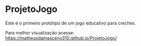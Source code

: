 # ProjetoJogo

Este é o primeiro protótipo de um jogo educativo para creches.

Para melhor visualização acesse:
https://matheusdamasceno310.github.io/ProjetoJogo/
